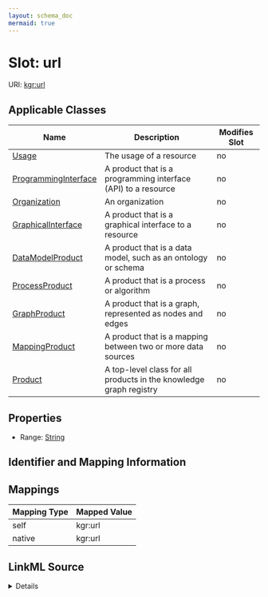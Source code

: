 ```yaml
---
layout: schema_doc
mermaid: true
---
```




# Slot: url



URI: [kgr:url](https://w3id.org/bridge2ai/data-sheets-schema/url)



<!-- no inheritance hierarchy -->





## Applicable Classes

| Name | Description | Modifies Slot |
| --- | --- | --- |
| [Usage](Usage.html) | The usage of a resource |  no  |
| [ProgrammingInterface](ProgrammingInterface.html) | A product that is a programming interface (API) to a resource |  no  |
| [Organization](Organization.html) | An organization |  no  |
| [GraphicalInterface](GraphicalInterface.html) | A product that is a graphical interface to a resource |  no  |
| [DataModelProduct](DataModelProduct.html) | A product that is a data model, such as an ontology or schema |  no  |
| [ProcessProduct](ProcessProduct.html) | A product that is a process or algorithm |  no  |
| [GraphProduct](GraphProduct.html) | A product that is a graph, represented as nodes and edges |  no  |
| [MappingProduct](MappingProduct.html) | A product that is a mapping between two or more data sources |  no  |
| [Product](Product.html) | A top-level class for all products in the knowledge graph registry |  no  |







## Properties

* Range: [String](String.html)





## Identifier and Mapping Information








## Mappings

| Mapping Type | Mapped Value |
| ---  | ---  |
| self | kgr:url |
| native | kgr:url |




## LinkML Source

<details>
```yaml
name: url
alias: url
domain_of:
- Product
- Organization
- Usage
range: string

```
</details>
